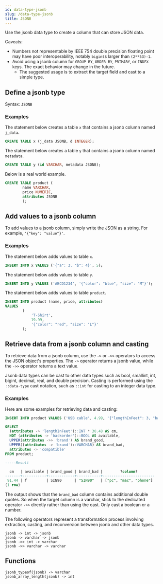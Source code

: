 ```yaml
---
id: data-type-jsonb
slug: /data-type-jsonb
title: JSONB
---
```


Use the jsonb data type to create a column that can store JSON data.

Caveats:
  - Numbers not representable by IEEE 754 double precision floating point may have poor interoperability, notably `bigint`s larger than `(2**53)-1`.
  - Avoid using a jsonb column for `GROUP BY`, `ORDER BY`, `PRIMARY`, or `INDEX` keys. The exact behavior may change in the future.
    - The suggested usage is to extract the target field and cast to a simple type.

## Define a jsonb type

Syntax:
`JSONB`

### Examples

The statement below creates a table `x` that contains a jsonb column named `j_data`.

```sql
CREATE TABLE x (j_data JSONB, d INTEGER);
```

The statement below creates a table `y` that contains a jsonb column named `metadata`.

```sql
CREATE TABLE y (id VARCHAR, metadata JSONB);
```

Below is a real world example.

```sql
CREATE TABLE product (
        name VARCHAR,
        price NUMERIC,
        attributes JSONB
        );
```


## Add values to a jsonb column

To add values to a jsonb column, simply write the JSON as a string. For example, `'{"key": "value"}'`.

### Examples

The statement below adds values to table `x`.

```sql
INSERT INTO x VALUES ('{"a": 3, "b": 4}', 5);
```

The statement below adds values to table `y`.
```sql
INSERT INTO y VALUES ('ABCD1234', '{"color": "blue", "size": "M"}');
```

The statement below adds values to table `product`.

```sql
INSERT INTO product (name, price, attributes)
VALUES 
        (
            'T-Shirt', 
            19.99, 
            '{"color": "red", "size": "L"}'
        );
```


## Retrieve data from a jsonb column and casting

To retrieve data from a jsonb column, use the `->` or `->>` operators to access the JSON object's properties. The `->` operator returns a jsonb value, while the `->>` operator returns a text value.

Jsonb data types can be cast to other data types such as bool, smallint, int, bigint, decimal, real, and double precision. Casting is performed using the `::data-type` cast notation, such as `::int` for casting to an integer data type.

### Examples

Here are some examples for retrieving data and casting:

```sql
INSERT INTO product VALUES ('USB cable', 4.99, '{"lengthInFeet": 3, "backorder": true, "brand": "sin90", "compatible": ["pc", "mac", "phone"]}');

SELECT
  (attributes -> 'lengthInFeet')::INT * 30.48 AS cm,
  NOT (attributes -> 'backorder')::BOOL AS available,
  UPPER(attributes ->> 'brand') AS brand_good,
  UPPER((attributes -> 'brand')::VARCHAR) AS brand_bad,
  attributes -> 'compatible'
FROM product;

-----Result

  cm   | available | brand_good | brand_bad |        ?column?        
-------+-----------+------------+-----------+------------------------
 91.44 | f         | SIN90      | "SIN90"   | ["pc", "mac", "phone"]
(1 row)

```

The output shows that the `brand_bad` column contains additional double quotes. So when the target column is a varchar, stick to the dedicated operator `->>` directly rather than using the cast. Only cast a boolean or a number.



The following operators represent a transformation process involving extraction, casting, and reconversion between jsonb and other data types.

`jsonb -> int -> jsonb` <br />
`jsonb -> varchar -> jsonb` <br />
`jsonb ->> int -> varchar` <br />
`jsonb ->> varchar -> varchar` <br />


## Functions

`jsonb_typeof(jsonb) -> varchar` <br />
`jsonb_array_length(jsonb) -> int`